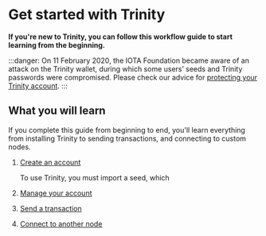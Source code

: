 # Get started with Trinity

**If you're new to Trinity, you can follow this workflow guide to start learning from the beginning.**

:::danger:
On 11 February 2020, the IOTA Foundation became aware of an attack on the Trinity wallet, during which some users’ seeds and Trinity passwords were compromised. Please check our advice for [protecting your Trinity account](../how-to-guides/protect-trinity-account.md).
:::

## What you will learn

If you complete this guide from beginning to end, you'll learn everything from installing Trinity to sending transactions, and connecting to custom nodes.

1. [Create an account](../how-to-guides/create-an-account.md)

    To use Trinity, you must import a seed, which

2. [Manage your account](../how-to-guides/manage-your-account.md)

3. [Send a transaction](../how-to-guides/send-a-transaction.md)

4. [Connect to another node](../how-to-guides/connect-to-a-custom-node.md)